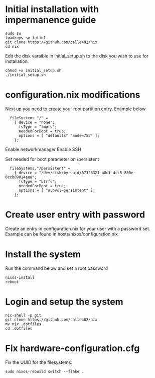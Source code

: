 # Initial installation with impermanence guide
```
sudo su
loadkeys sv-latin1
git clone https://github.com/calle482/nix
cd nix
```

Edit the disk varaible in initial_setup.sh to the disk you wish to use for installation.

```
chmod +x initial_setup.sh
./initial_setup.sh
```

# configuration.nix modifications
Next up you need to create your root partition entry. Example below

```
  fileSystems."/" =
    { device = "none";
      fsType = "tmpfs";
      neededForBoot = true;
      options = [ "defaults" "mode=755" ];
    };
```

Enable networkmanager
Enable SSH

Set needed for boot parameter on /persistent

```
  fileSystems."/persistent" =
    { device = "/dev/disk/by-uuid/67326321-a8df-4cc5-860e-0ccb89014eea";
      fsType = "btrfs";
      neededForBoot = true;
      options = [ "subvol=persistent" ];
    };
```

# Create user entry with password
Create an entry in configuration.nix for your user with a password set. Example can be found in hosts/nixos/configuration.nix

# Install the system
Run the command below and set a root password
```
nixos-install
reboot
```

# Login and setup the system
```
nix-shell -p git
git clone https://github.com/calle482/nix
mv nix .dotfiles
cd .dotfiles
```

# Fix hardware-configuration.cfg
Fix the UUID for the filesystems.


```
sudo nixos-rebuild switch --flake .
```
